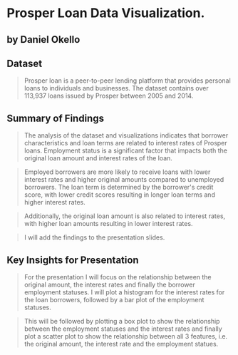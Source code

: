 # Prosper Loan Data Visualization.
## by Daniel Okello


## Dataset

> Prosper loan is a peer-to-peer lending platform that provides personal loans to individuals and businesses. The dataset contains over 113,937 loans issued by Prosper between 2005 and 2014. 


## Summary of Findings

> The analysis of the dataset and visualizations indicates that borrower characteristics and loan terms are related to interest rates of Prosper loans. Employment status is a significant factor that impacts both the original loan amount and interest rates of the loan.

> Employed borrowers are more likely to receive loans with lower interest rates and higher original amounts compared to unemployed borrowers. The loan term is determined by the borrower's credit score, with lower credit scores resulting in longer loan terms and higher interest rates.

> Additionally, the original loan amount is also related to interest rates, with higher loan amounts resulting in lower interest rates.

> I will add the findings to the presentation slides.


## Key Insights for Presentation

> For the presentation I will focus on the relationship between the original amount, the interest rates and finally the borrower employment statuses. 
> I will plot a histogram for the interest rates for the loan borrowers, followed by a bar plot of the employment statuses.

> This will be followed by plotting a box plot to show the relationship between the employment statuses and the interest rates and finally plot a scatter plot to show the relationship between all 3 features, i.e. the original amount, the interest rate and the employment statues. 